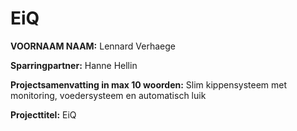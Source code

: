 # EiQ

**VOORNAAM NAAM:** Lennard Verhaege

**Sparringpartner:** Hanne Hellin

**Projectsamenvatting in max 10 woorden:** Slim kippensysteem met monitoring, voedersysteem en automatisch luik

**Projecttitel:** EiQ